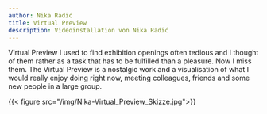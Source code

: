 ```yaml
---
author: Nika Radić
title: Virtual Preview
description: Videoinstallation von Nika Radić
---
```


Virtual Preview
I used to find exhibition openings often tedious and I thought of them rather as a task that has to be fulfilled than a pleasure. Now I miss them. The Virtual Preview is a nostalgic work and a visualisation of what I would really enjoy doing right now, meeting colleagues, friends and some new people in a large group.

{{< figure src="/img/Nika-Virtual_Preview_Skizze.jpg">}}